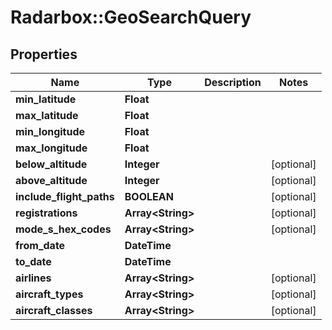 # Radarbox::GeoSearchQuery

## Properties
Name | Type | Description | Notes
------------ | ------------- | ------------- | -------------
**min_latitude** | **Float** |  | 
**max_latitude** | **Float** |  | 
**min_longitude** | **Float** |  | 
**max_longitude** | **Float** |  | 
**below_altitude** | **Integer** |  | [optional] 
**above_altitude** | **Integer** |  | [optional] 
**include_flight_paths** | **BOOLEAN** |  | [optional] 
**registrations** | **Array&lt;String&gt;** |  | [optional] 
**mode_s_hex_codes** | **Array&lt;String&gt;** |  | [optional] 
**from_date** | **DateTime** |  | 
**to_date** | **DateTime** |  | 
**airlines** | **Array&lt;String&gt;** |  | [optional] 
**aircraft_types** | **Array&lt;String&gt;** |  | [optional] 
**aircraft_classes** | **Array&lt;String&gt;** |  | [optional] 


